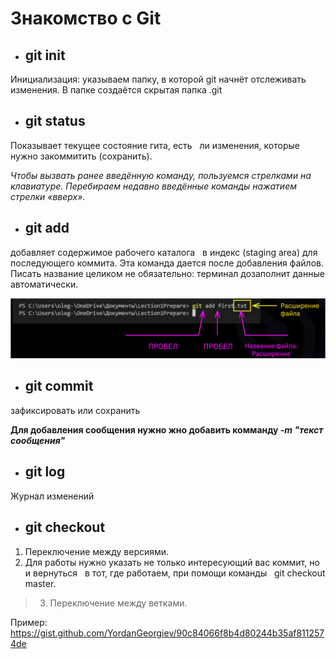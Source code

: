# Знакомство с Git

* ## git init

Инициализация: указываем папку, в которой
git начнёт отслеживать изменения.
В папке создаётся скрытая папка .git

* ##  git status

Показывает текущее состояние гита, есть  
ли изменения, которые нужно закоммитить
(сохранить). 

*Чтобы вызвать ранее введённую команду,
пользуемся стрелками на клавиатуре.
Перебираем недавно введённые команды
нажатием стрелки «вверх».*

* ## git add

добавляет содержимое рабочего каталога  
в индекс (staging area) для последующего коммита. Эта команда дается после добавления
файлов. Писать название целиком не обязательно: терминал дозаполнит данные автоматически.

![это картинка](pic1.png)

* ##  git commit

зафиксировать или сохранить

__Для добавления сообщения нужно жно добавить комманду *-m "текст сообщения"*__

* ## git log

Журнал изменений

* ## git checkout
1. Переключение между версиями. 
2. Для работы нужно указать не только
интересующий вас коммит, но и вернуться  
в тот, где работаем, при помощи команды  
git checkout master.
> 3. Переключение между ветками.

Пример: https://gist.github.com/YordanGeorgiev/90c84066f8b4d80244b35af8112574de 

